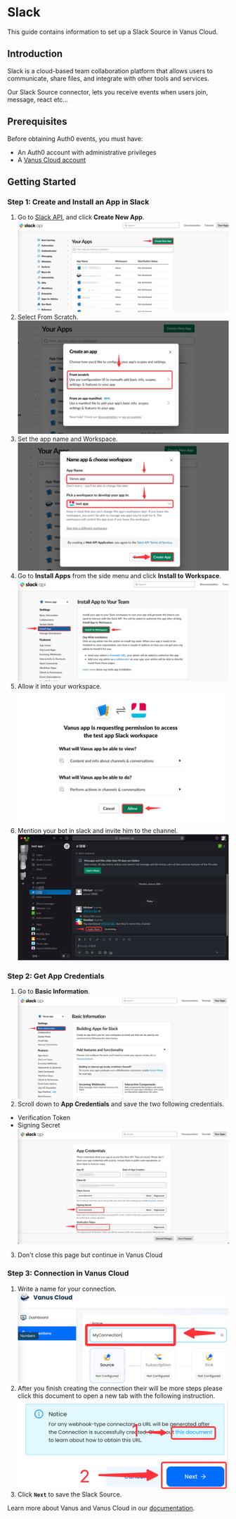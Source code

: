 # Slack

This guide contains information to set up a Slack Source in Vanus Cloud.

## Introduction

Slack is a cloud-based team collaboration platform that allows users to communicate, share files, and integrate with other tools and services.

Our Slack Source connector, lets you receive events when users join, message, react etc... 

## Prerequisites

Before obtaining Auth0 events, you must have:

- An Auth0 account with administrative privileges
- A [Vanus Cloud account](https://cloud.vanus.ai)

## Getting Started

### Step 1: Create and Install an App in Slack

1. Go to [Slack API](https://api.slack.com/apps), and click **Create New App**.
   ![](images/img.png)
2. Select From Scratch.
![](images/img_1.png)
3. Set the app name and Workspace.
![](images/img_2.png)
4. Go to **Install Apps** from the side menu and click **Install to Workspace**.
![](images/img_13.png)
5. Allow it into your workspace.
![](images/img_14.png)
6. Mention your bot in slack and invite him to the channel.
![](images/img_15.png)

### Step 2: Get App Credentials

1. Go to **Basic Information**.
![](images/img_3.png)
2. Scroll down to **App Credentials** and save the two following credentials.
 - Verification Token
 - Signing Secret
![](images/img_4.png)
3. Don't close this page but continue in Vanus Cloud

### Step 3: Connection in Vanus Cloud

1. Write a name for your connection.
   ![img.png](images/name.png)
2. After you finish creating the connection their will be more steps please click this document to open a new tab with the following instruction.
   ![img.png](images/greatlink.png)
3. Click **`Next`** to save the Slack Source.


Learn more about Vanus and Vanus Cloud in our [documentation](https://docs.vanus.ai).
